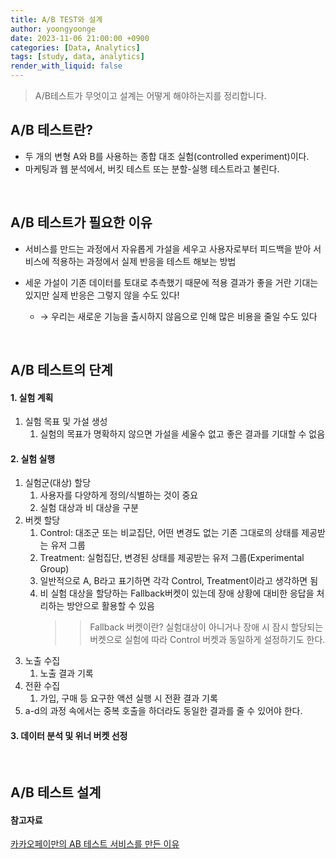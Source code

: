 ```yaml
---
title: A/B TEST와 설계
author: yoongyoonge
date: 2023-11-06 21:00:00 +0900
categories: [Data, Analytics]
tags: [study, data, analytics]
render_with_liquid: false
---
```


> A/B테스트가 무엇이고 설계는 어떻게 해야하는지를 정리합니다.


## **A/B 테스트란?** 

- 두 개의 변형 A와 B를 사용하는 종합 대조 실험(controlled experiment)이다. 
- 마케팅과 웹 분석에서, 버킷 테스트 또는 분할-실행 테스트라고 불린다.

<br>

## **A/B 테스트가 필요한 이유**

- 서비스를 만드는 과정에서 자유롭게 가설을 세우고 사용자로부터 피드백을 받아 서비스에 적용하는 과정에서 실제 반응을 테스트 해보는 방법

- 세운 가설이 기존 데이터를 토대로 추측했기 때문에 적용 결과가 좋을 거란 기대는 있지만 실제 반응은 그렇지 않을 수도 있다! 
    - → 우리는 새로운 기능을 출시하지 않음으로 인해 많은 비용을 줄일 수도 있다

<br>

## **A/B 테스트의 단계**

#### 1. 실험 계획
1. 실험 목표 및 가설 생성
    1. 실험의 목표가 명확하지 않으면 가설을 세울수 없고 좋은 결과를 기대할 수 없음

#### 2. 실험 실행
1. 실험군(대상) 할당
    1. 사용자를 다양하게 정의/식별하는 것이 중요
    2. 실험 대상과 비 대상을 구분
2. 버켓 할당
    1. Control: 대조군 또는 비교집단, 어떤 변경도 없는 기존 그대로의 상태를 제공받는 유저 그룹
    2. Treatment: 실험집단, 변경된 상태를 제공받는 유저 그룹(Experimental Group)
    3. 일반적으로 A, B라고 표기하면 각각 Control, Treatment이라고 생각하면 됨
    4.  비 실험 대상을 할당하는 Fallback버켓이 있는데 장애 상황에 대비한 응답을 처리하는 방안으로 활용할 수 있음
        >> Fallback 버켓이란? 실험대상이 아니거나 장애 시 잠시 할당되는 버켓으로 실험에 따라 Control 버켓과 동일하게 설정하기도 한다. 
3. 노출 수집
    1. 노출 결과 기록
4. 전환 수집
    1. 가입, 구매 등 요구한 액션 실행 시 전환 결과 기록 
5. a-d의 과정 속에서는 중복 호출을 하더라도 동일한 결과를 줄 수 있어야 한다.

#### 3. 데이터 분석 및 위너 버켓 선정

<br>

## A/B 테스트 설계



#### 참고자료

[카카오페이만의 AB 테스트 서비스를 만든 이유](https://tech.kakaopay.com/post/kakaopay-growth-platform-abtest/)
